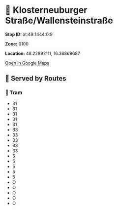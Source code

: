 # 🚉 Klosterneuburger Straße/Wallensteinstraße


**Stop ID:** at:49:1444:0:9

**Zone:** 0100

**Location:** 48.22892111, 16.36869687

[Open in Google Maps](https://www.google.com/maps?q=48.22892111,16.36869687)

## 🚆 Served by Routes

### 🚊 Tram
- 31
- 31
- 31
- 31
- 31
- 33
- 33
- 33
- 33
- 33
- 5
- 5
- 5
- 5
- 5
- O
- O
- O
- O
- O